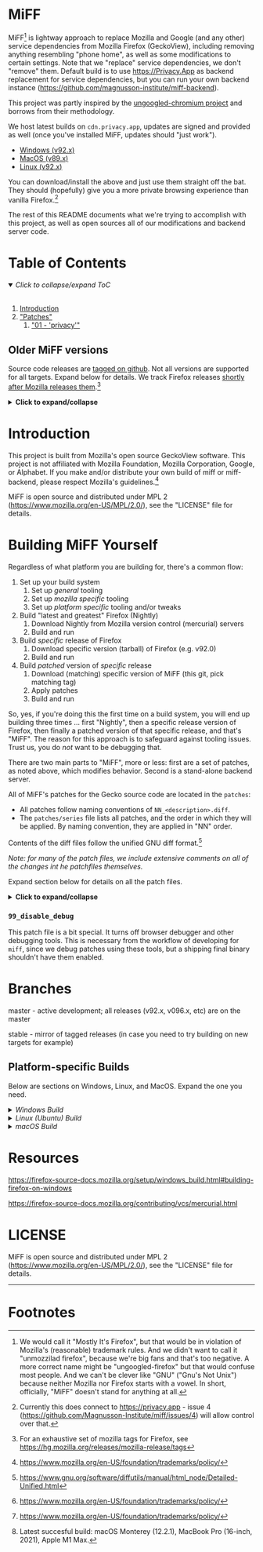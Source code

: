 # MiFF

MiFF[^1] is lightway approach to replace Mozilla and Google (and any
other) service dependencies from Mozilla Firefox (GeckoView),
including removing anything resembling "phone home", as well as some
modifications to certain settings. Note that we "replace" service
dependencies, we don't "remove" them. Default build is to use
https://Privacy.App as backend replacement for service dependencies,
but you can run your own backend instance
(https://github.com/magnusson-institute/miff-backend).

This project was partly inspired by the [ungoogled-chromium
project](https://github.com/Eloston/ungoogled-chromium) and borrows
from their methodology.

We host latest builds on ``cdn.privacy.app``, updates are signed and
provided as well (once you've installed MiFF, updates should "just
work").

* [Windows (v92.x)](https://cdn.privacy.app/miffrelease/MiFF-92.0.0.1.exe)
* [MacOS (v89.x)](https://cdn.privacy.app/miffrelease/MiFF-89.0.0.1.en-US.mac.dmg)
* [Linux (v92.x)](https://cdn.privacy.app/miffrelease/MiFF-92.0.0.1.tar.bz2)

You can download/install the above and just use them straight off the bat.
They should (hopefully) give you a more private browsing experience than
vanilla Firefox.[^1a]

The rest of this README documents what we're trying to accomplish with
this project, as well as open sources all of our modifications and
backend server code.

# Table of Contents

<details open>
<summary><i>Click to collapse/expand ToC</i></summary>

<br/>

<!-- MarkdownTOC -->

1. [Introduction](#introduction)
1. ["Patches"](#patches)
    1. ["01 - 'privacy'"](#patch-01)

<!-- /MarkdownTOC -->

</details>


## Older MiFF versions

Source code releases are [tagged on
github](https://github.com/Magnusson-Institute/miff/tags). Not all
versions are supported for all targets. Expand below for details.  We
track Firefox releases [shortly after Mozilla releases
them](https://www.mozilla.org/en-US/firefox/releases/).[^1b]

<!-- TODO: add system requirements -->

<details>
<summary><b>Click to expand/collapse</b></summary>
<!-- MarkdownMiffVersions -->

### v96.0.1.1

*Latest* - binaries not packaged yet.

MiFF Source: https://github.com/Magnusson-Institute/miff/releases/tag/v96.0.1.1

Matching Firefox release notes: https://www.mozilla.org/en-US/firefox/96.0.1/releasenotes/

Matching Firefox Source: https://archive.mozilla.org/pub/firefox/releases/96.0.1/source/firefox-96.0.1.source.tar.xz


### v92.0.0.1

Windows installer: https://cdn.privacy.app/miffrelease/MiFF-92.0.0.1.exe

Linux: https://cdn.privacy.app/miffrelease/MiFF-92.0.0.1.tar.bz2

Source: https://github.com/Magnusson-Institute/miff/releases/tag/v92.0.0.1

Matching Firefox release notes: https://www.mozilla.org/en-US/firefox/92.0/releasenotes/


### v89.0.2.3

MacOS installer: https://cdn.privacy.app/miffrelease/MiFF-89.0.0.1.en-US.mac.dmg
(note: this is v89.0.0.1).

Source: https://github.com/Magnusson-Institute/miff/releases/tag/v89.0.2.3

Matching Firefox release notes: https://www.mozilla.org/en-US/firefox/89.0.2/releasenotes/

Earlier point releases for v89.0.2.x:

* https://github.com/Magnusson-Institute/miff/releases/tag/v89.0.2.2
* https://github.com/Magnusson-Institute/miff/releases/tag/v89.0.2.1

### v89.0.0.1

Matching Firefox release notes: https://www.mozilla.org/en-US/firefox/89.0/releasenotes/

Source: https://github.com/Magnusson-Institute/miff/releases/tag/v89.0.0.1

### v84.0.2.4

Source: https://github.com/Magnusson-Institute/miff/releases/tag/v89.0.2.4

Matching Firefox release notes: https://www.mozilla.org/en-US/firefox/84.0.2/releasenotes/

<!-- MarkdownMiffVersions -->
</details>





<a id="introduction"></a>

# Introduction

This project is built from Mozilla's open source GeckoView software.
This project is not affiliated with Mozilla Foundation, Mozilla Corporation, Google, or Alphabet.
If you make and/or distribute your own build of miff or miff-backend, please
respect Mozilla's guidelines.[^2]

MiFF is open source and distributed under MPL 2
(https://www.mozilla.org/en-US/MPL/2.0/), see the "LICENSE" file for
details.

# Building MiFF Yourself

<!-- TODO: add reference to the UK paper that runs browsers for 30 minutes; include our objective
to have zero internet accesses that were not initiated by user. -->

<a id="patches"></a>

Regardless of what platform you are building for, there's a common flow:

1. Set up your build system
    1. Set up _general_ tooling
    1. Set up _mozilla specific_ tooling
    1. Set up _platform specific_ tooling and/or tweaks
1. Build "latest and greatest" Firefox (Nightly)
    1. Download Nightly from Mozilla version control (mercurial) servers
    1. Build and run
1. Build _specific_ release of Firefox
    1. Download specific version (tarball) of Firefox (e.g. v92.0)
    1. Build and run
1. Build _patched_ version of _specific_ release
    1. Download (matching) specific version of MiFF (this git, pick matching tag)
    1. Apply patches
    1. Build and run

So, yes, if you're doing this the first time on a build system, you
will end up building three times ... first "Nightly", then a specific
release version of Firefox, then finally a patched version of that
specific release, and that's "MiFF". The reason for this approach is
to safeguard against tooling issues. Trust us, you do _not_ want to be
debugging that.

There are two main parts to "MiFF", more or less: first are a set of
patches, as noted above, which modifies behavior. Second is a
stand-alone backend server.

All of MiFF's patches for the Gecko source code are located in the
``patches``:

* All patches follow naming conventions of ``NN_<description>.diff``.
* The ``patches/series`` file lists all patches, and the order
  in which they will be applied. By naming convention, they are
  applied in "NN" order.
  
Contents of the diff files follow the unified GNU diff format.[^3]

*Note: for many of the patch files, we include extensive comments on
all of the changes int he patchfiles themselves.*



Expand section below for details on all the patch files.

<details>
<summary><b>Click to expand/collapse</b></summary>

<a id="patch-01"></a>

### ``01_privacy``

* Makes several changes to baseline configuration (towards more private)

	* Disables all telemetry and remove related UI elements
	
	* Removes pings for Top Sites, Snippets, addon recommendations, etc.

* Disables Mozilla's default browser agent (Windows only)


### ``02_sso``

* Changes Mozilla FxA (Firefox Accounts) endpoints to Privacy.App endpoints
  <!-- TODO: generalize this to ``miff-backend`` -->
* Removes email verification from FxA login process

* Changes Mozilla HAWK requests to XHR, thus using Flask session for authentication

* Uses "Magnusson Institute Member" as a generic username for FxA



### ``03_sync``

* Similar to ``02_sso`` but changing requests for sync

* Takes out cryptographic wrappers based on username/password combinations


### ``04_connected_devices``

* Disables features that depend on device push

	* Synced Tabs
	
	* "Connect Another Device" feature
  

### ``05_search``

* Removes Google, Bing, and Amazon as default search engines

* Sets DuckDuckGo as the replacement default search engine

	* Startpage is added as a search engine option during installer creation


### ``06_ui``

* Removes default Mozilla bookmarks

* Removes recommended sites and pinned search engines from Home screen

* Disables custom profile pictures for FxA

* Removes the about:mozilla page

* Removes unneeded URL parameters for Privacy.App endpoints


### ``07_pocket``

* Removes "Recommended by Pocket" sponsored articles

* Removes Save to Pocket feature


### ``08_endpoints``

* Routes Safebrowsing and Blocklist requests through Privacy.App
  <!-- TODO: generalize this to ``miff-backend`` -->

* Routes update checks for Addons and GeckoMediaPlugins through Privacy.App
  <!-- TODO: generalize this to ``miff-backend`` -->

* Routes downloads for Addons through Privacy.App
  <!-- TODO: generalize this to ``miff-backend`` -->


### ``09_support_links``

* Change help and support links to Privacy.App
  <!-- TODO: generalize this to ``miff-backend`` -->



### ``10_branding_text``

* Changing brand names to comply with Mozilla Trademark Guidelines[^2]
  <!-- TODO: generalize this to ``miff-backend`` -->


### ``11_various_branding``

* Changing brandind messages to comply with Mozilla Trademark Guidelines[^2]
  <!-- TODO: generalize this to ``miff-backend`` -->




### ``12_updates``

* Change update server to be from Privacy.App
  <!-- TODO: generalize this to ``miff-backend`` -->



### ``13_permissions``

* Some fixes to support web apps that require local storage
  but do not work with cookies - in particular so that
  ``snackabra`` (https://snackabra.io) and similar apps can work properly
  even with privacy settings dialed up


</details>


### ``99_disable_debug``

This patch file is a bit special. It turns off browser debugger and
other debugging tools. This is necessary from the workflow of
developing for ``miff``, since we debug patches using these
tools, but a shipping final binary shouldn't have them enabled.



# Branches

master - active development; all releases (v92.x, v096.x, etc) are on the master

stable - mirror of tagged releases (in case you need to try building on new targets for example)



## Platform-specific Builds

Below are sections on Windows, Linux, and MacOS. Expand the one you need.

<details>
<summary><i>Windows Build</i></summary>

## Windows (Win10) Build Setup

When installing, the following workloads must be checked:

* “Desktop development with C++” (under the Windows group)

* “Game development with C++” (under the Mobile & Gaming group)

In addition, go to the Individual Components tab and make sure the
following components are selected under the “SDKs, libraries, and
frameworks” group:

* “Windows 10 SDK” (at least version 10.0.17134.0)

* “C++ ATL for v142 build tools (x86 and x64)” (also select ARM64 if
  you’ll be building for ARM64)


### Set up Cygwin

In Windows, we work in either Moz Shell for all the build tools from Mozilla (see
below), and Cygwin64 for all of our own tooling (git, quilt, various
shellscripts, etc).

Install the following packages in Cygwin:

* git
* quilt
* p7zip

</details>

<details>
<summary><i>Linux (Ubuntu) Build</i></summary>

## Ubuntu build setup

First, install Python (3.6 or later):
``sudo apt install python3 python3-dev python3-pip``

The Firefox documentation recommends downloading Mercurial through pip, but apt works as well. Run either command:

```bash
python3 -m pip install --user mercurial
sudo apt install mercurial
```

You will also need to install yasm and libgtk2.0-dev through ``apt``.

The rest of the process is similar to a Windows setup, but all commands can be done from the Ubuntu terminal.

### Check out with Mercurial

In addition to the above tools, Firefox downloads several necessary toolchains
as part of ``./mach bootstrap``. However, ``./mach bootstrap`` only works with
Firefox source code downloaded through Mercurial bundles, not release tarballs.

To get a working build environment, clone the head of the mozilla-central
Mercurial bundle:

```bash
hg clone https://hg.mozilla.org/mozilla-central/
```

Next, 'bootstrap' all the tools and configurations needed, following
instructions along these lines:

```bash
cd mozilla-central
./mach bootstrap
./mach build
./mach run
```

On Linux environments, ``./mach bootstrap`` will also prompt several ``apt``
package downloads. It can sometimes take multiple bootstrap runs to actually
download all the packages.

The toolchains downloaded during ``./mach bootstrap`` are the *latest*
versions of the tools. If you are working with a Firefox version more than a
few versions behind official releases, there will often be issues building the
tarball. Furthermore, on Windows 'bootstrap' is very dependent on the Visual
Studio installation. Updating Visual Studio tends to break the build command
entirely, and you will have to run 'bootstrap' again (which, if you haven't
pulled from the mozilla-release head recently, will probably lead back to the
first problem).


## Take a specific tarball

Now grab a specific version that we have patch support for. For our examples
here, we will use ``84.0.2`` throughout, but you can see latest tagged releases
on our github at https://github.com/Magnusson-Institute/miff/tags

Visit https://archive.mozilla.org/pub/firefox/releases/84.0.2/source/ and
download the compressed (xz) tar ball.  Untar it alongside mozilla-release and
move the ''miff'' folder right next to it, should eventually get a folder
directory like this:

```bash
mozilla-central/
firefox-84.0.2/
miff/
```

Next, go to the tarball release folder (again, ``84.0.2`` throught our example)
and build it clean. Note that ``./mach bootstrap`` is not run for the tarball.

```bash
cd firefox-84.0.2
./mach build
./mach run
```

To build an existing version of miff, you will need a matching miff "release".
These releases use the Firefox version number as a root, with an added digit for
miff changes. For the example of Firefox version 84.0.2, you would find a
(tagged) miff release like v84.0.2.4 and checkout the tag:

```bash
cd miff/
git checkout v84.0.2.4
```


## MiFF patches / changes

There are two sources of changes:

* File patches, these are encompassed by the `miff/patches/*.diff`
  files, and managed with `quilt`.

* Replacement files.  These are listed in `miff/copy_files/` and are
  copied over with `copy_files.sh` into the firefox source tree.

If you're just applying changes and patches and re-building, do
something like this:

```bash
cd /c/mozilla-source/firefox-84.0.2
../miff/copy_files.sh
ln -s ../miff/patches .
quilt push -a
./mach build
./mach run
```


## Working with the update patch (patch #12)

If you have not run ``./mach build`` before, quilt will fail trying
to apply 12_updates.diff. The build process creates several generated
files on a first run, including the certificates for update validation.
You will need to run ``./mach build`` first, then apply patch 12 and
beyond.

There is an additional step if you are not working in a Windows
environment. The first build creates an obj-\* folder, where all the
generated files live. The name of this folder is different on each OS.
For non-Windows systems, create a symbolic link to your platform's
obj-\* folder named ``obj-x86_64-pc-mingw32`` and the patch will
apply correctly.


## Working with the release patch (patch #99)

The final patch in the series is used to disable debug features and to
track the version number. If you are working on development you will want
to leave this patch unapplied. Before creating a release/update, set the
appropriate version number in this patch and create a matching tag on Github.

These features are controlled by the mozconfig files, one for each file.
The mozilla build tool will only use the mozconfig if the build is run like
so: ``env MOZCONFIG="path/to/mozconfig" ./mach build``.

Any changes to mozconfig or the version number trigger a full build.

And you should have a working, re-branded Firefox.


## Making modifications yourself

First make sure you've done the above steps. 'miff' needs to be
alongside your build directory, you need a symbolic link to 'patches',
etc.

For example, if you want to start making changes to 'aboutDialog.ftl'.
First, apply patches and file replacements as per above. Then:


```
bash
cd /mozilla-source/firefox-84.0.2
quilt new NN_description_of_changes.diff
quilt add browser/locales/en-US/browser/aboutDialog.ftl 
```


Where 'NN' is a new (higher) patch number than what is already in
`miff/patches/series`. Quilt will only track changes made *after* a file is added to a patch.

Now make some edits to this file (aboutDialog.ftl). Then refresh the patch file:

```
quilt refresh
```


That will create an 'NN' patch file.

## To work with an existing patch / set of changes


You will need to selectively 'quilt push' until you are at the patch
file you want to be using to cluster your changes.  Make sure the
file(s) you are working with are referenced in that patch file (if not
add them with `quilt add <filename>`.

## Some principles

* Try labeling changes with the "MIFF NN" string
  where 'NN' is the patch (diff) file
  (it will be unique, does not exist in FF source code outside dictionary files)
  (note: older tags might use "MagIns")

* Try not just deleting or replacing things, but comment out the
  old code, so that when continuing to work with the resulting
  modified files, you can see what's been done (roughly)


## Creating an update file

When the Firefox browser updates, the files in a user's install directory are
replaced by new files in the update package. These updates are packaged as a
special type of xz or bz2 archive called a MAR (Mozilla Archive). There are
two tools that are available to create a MAR: a signmar tool created during
the normal build process (obj*/dist/bin/signmar), and a Python tool
(https://github.com/mozilla/build-mar). We need both to create a working
update. The signmar creates a file manifest, but cannot sign the MAR; the
Python tool can sign, but does not generate a file manifest.

The Python tool can be installed with pip, but requires several other
tools in order to install properly.

For Cygwin:

* python38
* python38-devel
* python38-cryptography
* liblzma-devel

For Ubuntu:

* liblzma-dev


</details>



<details>
<summary><i>macOS Build</i></summary>

<--! might need:
export CPATH="/Users/petermagnusson/.mozbuild/macos-sdk/MacOSX10.12.sdk/usr/include"
-->

## Set up on Mac OS X (m1)[^4]

The C++ tools used to build on Mac are based off Xcode; so first
install latest version of Xcode from the App Store, then finalize it's
installation from command line, and install Mercurial. Current macOS
is Python 3.9.7 which works fine.

```
# install basics
brew install mercurial yasm quilt

# stay up-to-date, especially on m1 ...
brew update
brew upgrade
```

<--! you might need to install libgtk2.0 - 
   https://gitlab.gnome.org/GNOME/gtk-osx/-/blob/master/gtk-osx-setup.sh
   (used to be able to do brew install libgtk2.0-dev ...)
   -->



Next, create a working directory where you want to work, here we'll
call it "~/dev/ff01"; create it and bootstrap:
   
```
mkdir ~/dev/ff01
cd ~/dev/ff01
curl https://hg.mozilla.org/mozilla-central/raw-file/default/python/mozboot/bin/bootstrap.py -O
python3 bootstrap.py
```


Press "enter" for destination, for default; so it'll start in
"~/ff01/mozilla-unified" in this example.  Mercurial will pull from
"https://hg.mozilla.org/mozilla-unified"; which is full tree (be
patient, it needs to download 650,000+ files). We will build that
first, to ensure our tooling etc is properly set up.  Follow
instructions from the script, then make sure to start a new terminal so
all the settings have taken effect.

The various tooling specific to FF build will be set up by the above bootstrap in ``~/.mozbuild/``

<!--
The following is a bit outdated, it doesn't seem to be needed for
v96.0 onwards, we did need some of this stuff historically, dating
back to v89. Instead, seems that all you need to do now is adjust
some paths.

################################################################
A few more macOS particulars: 

```
sudo xcode-select --switch /Applications/Xcode.app
sudo xcodebuild -license
echo "export PATH=\"$(python3 -m site --user-base)/bin:$PATH\"" >> ~/.zshenv
python3 -m pip install --user mercurial
hg version
```

HOWEVER. Your "latest version" of Xcode will probably have an SDK that
is too modern. So you need to "downgrade" locally for Moz.  At time of
writing, their documentation[^5] states that they are using the 10.12 SDK, but their _error messages_
state that they support the 11.1 SDK.

(Apple documentation on the different versions is summarized here:
https://developer.apple.com/support/xcode/#minimum-requirements ).

The older (documentation) instructions suggests pulling 10.12 SDK from
Xcode 8.2. We will go with that for now. Download:

_(Update: mozbug trackers seem to indicate they're using 12.2 from
8.3.3 now, at https://developer.apple.com/download/all/?q=8.3.3 which will be a 'xip' file)_

``https://download.developer.apple.com/Developer_Tools/Xcode_8.2/Xcode_8.2.xip``

It's big (4.2 GB), unzip and pull out the 10.12 SDK by "opening" the
file - it'll look like an xcode app copy in your Download folder, but
it's "really" directory tree under ~/Downloads/Xcode.app:


```
mkdir -p ~/.mozbuild/macos-sdk
# This assumes that Xcode is in your "Downloads" folder
cp -aH ~/Downloads/Xcode.app/Contents/Developer/Platforms/MacOSX.platform/Developer/SDKs/MacOSX10.12.sdk ~/.mozbuild/macos-sdk/
```


And add the following line to the "mozconfig" file (which will be
created if it's not there); should be in your FF source code
directory:

```
echo "ac_add_options --with-macos-sdk=$HOME/.mozbuild/macos-sdk/MacOSX10.12.sdk" >> ~/dev/ff01/mozilla-unified/mozconfig
```

################################################################
-->

Again, make sure to start a new terminal so all the settings have
taken effect, and then you should be able to start the (huge) build:

```
cd ~/dev/ff01/mozilla-unified
./mach build
./mach run

# if you want to try to package it, you would also:
# ./mach package
```


the object tree will be in:

```
~/dev/ff01/mozilla-unified/obj-x86_64-apple-darwin21.3.0
```


Next, build the same (or very similar) version of FF from a clean
source code tarball. Make sure to match (exactly) the tagged version
in miff (e.g. from top of
``https://github.com/Magnusson-Institute/miff/tags``).

In this case, our latest miff tag at time of writing is "96.0.1.1",
which matches Mozilla FF tag "96.0.1" (the fourth digit ".1" is our
internal release schedule). So in this case, download
``https://archive.mozilla.org/pub/firefox/releases/96.0.1/source/firefox-96.0.1.source.tar.xz``,
download our own (tagged) miff tarball, and place it alongside,
extract all the tarballs, net result should look like:


```
#
# eg in this case you're downloading:
# https://github.com/Magnusson-Institute/miff/archive/refs/tags/v96.0.1.1.tar.gz
# https://archive.mozilla.org/pub/firefox/releases/96.0.1/source/firefox-96.0.1.source.tar.xz
#
# and result should be:
#
~/dev/ff01/mozilla-unified/...
~/dev/ff01/firefox-96.0.1/..
~/dev/ff01/miff-96.0.1.1/...
#
```


First re-build clean 96.0.1 by itself _without_ applying any patches,
to make sure your build environment is all working.

But first adjust your paths so that some key tool binaries are picked up
from "~/.mozbuild" rather than your default macOS tooling.

```
# insert clang and node from mozbuild
export PATH="/Users/<you>/.mozbuild/clang/bin:/Users/<you>/.mozbuild/node/bin:$PATH"

# examples assume this root dev directory
cd ~/dev/ff01

# if you haven't extracted it yet:
tar xzf ~/Downloads/firefox-96.0.1.source.tar.xz

cd firefox-96.0.1

<!--  ## not needed?
# remember to update/create mozconfig:
# (it might not exist)
echo "ac_add_options --with-macos-sdk=$HOME/.mozbuild/macos-sdk/MacOSX10.12.sdk" >> ./mozconfig
-->

# now this should work:
./mach build
./mach run
```

Now you can apply the patches:

 
```
# make sure we're in the right place
cd ~/dev/ff01

# first, even if it's a tarball, needs to be called 'miff':
mv miff-96.0.1.1 miff

# make sure you're in the right spot
cd ~/dev/ff01/firefox-96.0.1

# first copy the files that are meant to outright over-write:
../miff/copy_files.sh

<!-- note - if you're using some old tarballs for miff, you might need alias for 'm041' -->

<!-- is this still needed?
# make sure your actual "obj" directory can be reached from the reference directory:
# (otherwise some patches will break)
ln -s obj-x86_64-apple-darwin21.3.0 obj-x86_64-pc-mingw32
-->

# now soft-link our patch system and apply them
ln -s ../miff/patches .
quilt push -a

# the above might fail on Patch 12, that's ok, first build with patches 1-11:
./mach build
./mach run

# then apply Patches 12+ and build again
quilt push -a
./mach build
./mach run

# and if that all looks good, build a .dmg,
# the result will be in obj-*/dist
./mach package
```


And there we go!

## Catching up

If you've already built a version of MiFF, and just want to catch up
to a newer one, then often you can re-use some of your earlier work.

First, move aside the old MiFF tree, e.g. let's say you're jumping from
84.0.2 to 96.0.1, you would end up doing something like:


```
cd ~/dev/ff01
# move old miff aside
mv miff miff-84.0.2
# extract new firefox version code
tar xzf ~/Downloads/firefox-96.0.1.source.tar.xz
# extract miff patches
tar xzf ~/Downloads/miff-96.0.1.1.tar.gz
# miff needs to be in 'miff'
mv miff-96.0.1.1 miff
```

</details>

<!--

## NOTE (2021=12=21) on Mac m1

so i don't forget ... looks like their nightly (latest) nowadays can
work fine with the latest SDK (2021-12-22), however, that's not the
case with immediately recent version (e.g. 89.0.2); and looks like one
wants python 3.8 specifically, might need some "hard coding" of setup:


```
   brew reinstall python@3.8
   brew doctor
   brew link --overwrite python@3.8
   which python3
   python3 --version
   brew reinstall hg
   brew link --overwrite mercurial
   hg --version
   brew update
```


might need on second round of build to tell mach that yes system python3 is ok:

```
   export MACH_USE_SYSTEM_PYTHON="yes try it"
```


might run into issues with missing headers, try this (this takes a while):

```
   sudo rm -rf /Library/Developer/CommandLineTools
   xcode-select --install
   cd /Library/Developer/CommandLineTools/Packages/
   open macOS_SDK_headers_for_macOS_10.14.pkg
```


here's a collection of pesky SDKs:

https://github.com/phracker/MacOSX-SDKs/releases

i went with 11.1 instead.


-->


# Resources

https://firefox-source-docs.mozilla.org/setup/windows_build.html#building-firefox-on-windows

https://firefox-source-docs.mozilla.org/contributing/vcs/mercurial.html


# LICENSE

MiFF is open source and distributed under MPL 2
(https://www.mozilla.org/en-US/MPL/2.0/), see the "LICENSE" file for
details.



----------------

# Footnotes

[^1]: We would call it "Mostly It's Firefox", but that would be in
      violation of Mozilla's (reasonable) trademark rules.[^2]
      And we didn't want to call it "unmozzilad firefox", because
      we're big fans and that's too negative. A more correct name
      might be "ungoogled-firefox" but that would confuse most people.
      And we can't be clever like "GNU" ("Gnu's Not Unix") because
      neither Mozilla nor Firefox starts with a vowel. In short,
      officially, "MiFF" doesn't stand for anything at all.

[^1a]: Currently this does connect to https://privacy.app - issue 4
       (https://github.com/Magnusson-Institute/miff/issues/4) will
       allow control over that.

[^1b]: For an exhaustive set of mozilla tags for Firefox, see
       https://hg.mozilla.org/releases/mozilla-release/tags

[^2]: https://www.mozilla.org/en-US/foundation/trademarks/policy/

[^3]: https://www.gnu.org/software/diffutils/manual/html_node/Detailed-Unified.html

[^4]: Latest succesful build: macOS Monterey (12.2.1), MacBook Pro (16-inch, 2021), Apple M1 Max.

[^5]: https://firefox-source-docs.mozilla.org/setup/macos_build.html#macos-sdk-is-unsupported

	  